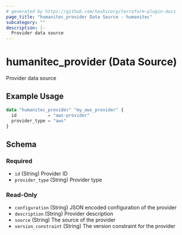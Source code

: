 ```yaml
---
# generated by https://github.com/hashicorp/terraform-plugin-docs
page_title: "humanitec_provider Data Source - humanitec"
subcategory: ""
description: |-
  Provider data source
---
```


# humanitec_provider (Data Source)

Provider data source

## Example Usage

```terraform
data "humanitec_provider" "my_aws_provider" {
  id            = "aws-provider"
  provider_type = "aws"
}
```

<!-- schema generated by tfplugindocs -->
## Schema

### Required

- `id` (String) Provider ID
- `provider_type` (String) Provider type

### Read-Only

- `configuration` (String) JSON encoded configuration of the provider
- `description` (String) Provider description
- `source` (String) The source of the provider
- `version_constraint` (String) The version constraint for the provider
